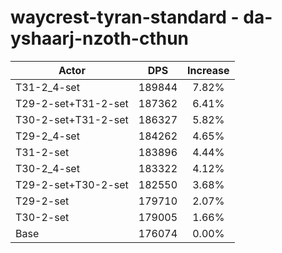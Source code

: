 # waycrest-tyran-standard - da-yshaarj-nzoth-cthun
| Actor | DPS | Increase |
|---|:---:|:---:|
|T31-2_4-set|189844|7.82%|
|T29-2-set+T31-2-set|187362|6.41%|
|T30-2-set+T31-2-set|186327|5.82%|
|T29-2_4-set|184262|4.65%|
|T31-2-set|183896|4.44%|
|T30-2_4-set|183322|4.12%|
|T29-2-set+T30-2-set|182550|3.68%|
|T29-2-set|179710|2.07%|
|T30-2-set|179005|1.66%|
|Base|176074|0.00%|
